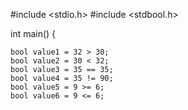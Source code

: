 #include <stdio.h>
#include <stdbool.h>

int main() {
    
    bool value1 = 32 > 30;
    bool value2 = 30 < 32;
    bool value3 = 35 == 35;
    bool value4 = 35 != 90;
    bool value5 = 9 >= 6;
    bool value6 = 9 <= 6;
    
    
